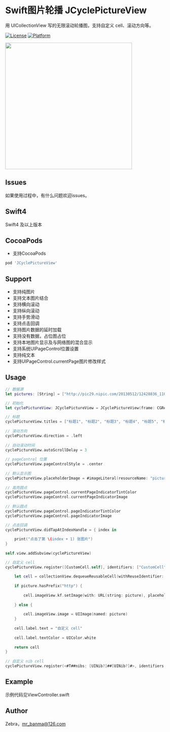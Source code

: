 # Swift图片轮播 JCyclePictureView
用 UICollectionView 写的无限滚动轮播图，支持自定义 cell、滚动方向等。

[![License](https://img.shields.io/cocoapods/l/JCyclePictureView.svg?style=flat)](http://cocoapods.org/pods/JCyclePictureView)
[![Platform](https://img.shields.io/cocoapods/p/JCyclePictureView.svg?style=flat)](http://cocoapods.org/pods/JCyclePictureView)

<img src="https://github.com/GitHubZebra/JCyclePictureView/blob/master/1.gif" width="400" align="center">

## Issues
如果使用过程中，有什么问题欢迎issues。


## Swift4

Swift4 及以上版本

## CocoaPods

* 支持CocoaPods
 
```ruby
pod 'JCyclePictureView' 
```
<!--注意：在pod install的时候，比较慢(可能网速问题)，如果在pod update的时候就比较快了，此无解。-->

## Support

* 支持纯图片
* 支持文本图片结合
* 支持横向滚动
* 支持纵向滚动
* 支持手势滑动
* 支持点击回调
* 支持图片数据的延时加载
* 支持没有数据，占位图占位
* 支持本地图片显示及与网络图的混合显示
* 支持系统UIPageControl位置设置
* 支持纯文本
* 支持UIPageControl.currentPage图片修改样式

## Usage
```swift
// 数据源
let pictures: [String] = ["http://pic29.nipic.com/20130512/12428836_110546647149_2.jpg", "picture2", "picture3", "picture4", "picture5", "http://pic29.nipic.com/20130512/12428836_110546647149_2.jpg", "picture7"]

// 初始化
let cyclePictureView: JCyclePictureView = JCyclePictureView(frame: CGRect(x: 0, y: 20, width: self.view.frame.width, height: 150), pictures: pictures)

// 标题
cyclePictureView.titles = ["标题1", "标题2", "标题3", "标题4", "标题5", "标题6", "标题7"]
         
// 滚动方向
cyclePictureView.direction = .left
        
// 自动滚动时间
cyclePictureView.autoScrollDelay = 3
        
// pageControl 位置
cyclePictureView.pageControlStyle = .center
        
// 默认显示图
cyclePictureView.placeholderImage = #imageLiteral(resourceName: "picture1")
        
// 高亮圆点
cyclePictureView.pageControl.currentPageIndicatorTintColor
cyclePictureView.pageControl.currentPageIndicatorImage
        
// 默认圆点
cyclePictureView.pageControl.pageIndicatorTintColor
cyclePictureView.pageControl.pageIndicatorImage

// 点击回调
cyclePictureView.didTapAtIndexHandle = { index in
            
    print("点击了第 \(index + 1) 张图片")
}
        
self.view.addSubview(cyclePictureView)

// 自定义 cell
cyclePictureView.register([CustomCell.self], identifiers: ["CustomCell"]) { (collectionView, indexPath, picture) -> UICollectionViewCell in
            
    let cell = collectionView.dequeueReusableCell(withReuseIdentifier: "CustomCell", for: indexPath) as! CustomCell
            
    if picture.hasPrefix("http") {
                
        cell.imageView.kf.setImage(with: URL(string: picture), placeholder: nil)
                
    } else {
                
        cell.imageView.image = UIImage(named: picture)
    }
            
    cell.label.text = "自定义 cell"
            
    cell.label.textColor = UIColor.white
            
    return cell
}
        
// 自定义 nib cell
cyclePictureView.register(<#T##nibs: [UINib?]##[UINib?]#>, identifiers: <#T##[String]#>, customCellHandle: <#T##JCyclePictureViewCustomCellHandle##JCyclePictureViewCustomCellHandle##(UICollectionView, IndexPath) -> UICollectionViewCell#>)
```
## Example

示例代码见ViewController.swift

## Author

Zebra，mr_banma@126.com
